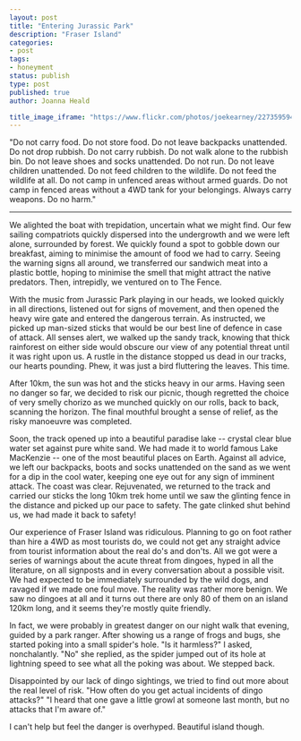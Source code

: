 ```yaml
---
layout: post
title: "Entering Jurassic Park"
description: "Fraser Island"
categories:
- post
tags:
- honeyment
status: publish
type: post
published: true
author: Joanna Heald

title_image_iframe: "https://www.flickr.com/photos/joekearney/22735959408/in/album-72157660647306877/player/"
---
```


"Do not carry food. Do not store food. Do not leave backpacks unattended. Do not drop rubbish. Do not carry rubbish. Do not walk alone to the rubbish bin. Do not leave shoes and socks unattended. Do not run. Do not leave children unattended. Do not feed children to the wildlife. Do not feed the wildlife at all. Do not camp in unfenced areas without armed guards. Do not camp in fenced areas without a 4WD tank for your belongings. Always carry weapons. Do no harm."  

***

We alighted the boat with trepidation, uncertain what we might find. Our few sailing compatriots quickly dispersed into the undergrowth and we were left alone, surrounded by forest. We quickly found a spot to gobble down our breakfast, aiming to minimise the amount of food we had to carry. Seeing the warning signs all around, we transferred our sandwich meat into a plastic bottle, hoping to minimise the smell that might attract the native predators. Then, intrepidly, we ventured on to The Fence.

With the music from Jurassic Park playing in our heads, we looked quickly in all directions, listened out for signs of movement, and then opened the heavy wire gate and entered the dangerous terrain. As instructed, we picked up man-sized sticks that would be our best line of defence in case of attack. All senses alert, we walked up the sandy track, knowing that thick rainforest on either side would obscure our view of any potential threat until it was right upon us. A rustle in the distance stopped us dead in our tracks, our hearts pounding. Phew, it was just a bird fluttering the leaves. This time.

After 10km, the sun was hot and the sticks heavy in our arms. Having seen no danger so far, we decided to risk our picnic, though regretted the choice of very smelly chorizo as we munched quickly on our rolls, back to back, scanning the horizon. The final mouthful brought a sense of relief, as the risky manoeuvre was completed.

Soon, the track opened up into a beautiful paradise lake -- crystal clear blue water set against pure white sand. We had made it to world famous Lake MacKenzie -- one of the most beautiful places on Earth. Against all advice, we left our backpacks, boots and socks unattended on the sand as we went for a dip in the cool water, keeping one eye out for any sign of imminent attack. The coast was clear. Rejuvenated, we returned to the track and carried our sticks the long 10km trek home until we saw the glinting fence in the distance and picked up our pace to safety. The gate clinked shut behind us, we had made it back to safety!

Our experience of Fraser Island was ridiculous. Planning to go on foot rather than hire a 4WD as most tourists do, we could not get any straight advice from tourist information about the real do's and don'ts. All we got were a series of warnings about the acute threat from dingoes, hyped in all the literature, on all signposts and in every conversation about a possible visit. We had expected to be immediately surrounded by the wild dogs, and ravaged if we made one foul move. The reality was rather more benign. We saw no dingoes at all and it turns out there are only 80 of them on an island 120km long, and it seems they're mostly quite friendly.

In fact, we were probably in greatest danger on our night walk that evening, guided by a park ranger. After showing us a range of frogs and bugs, she started poking into a small spider's hole. "Is it harmless?" I asked, nonchalantly. "No" she replied, as the spider jumped out of its hole at lightning speed to see what all the poking was about. We stepped back.

Disappointed by our lack of dingo sightings, we tried to find out more about the real level of risk. "How often do you get actual incidents of dingo attacks?" "I heard that one gave a little growl at someone last month, but no attacks that I'm aware of."

I can't help but feel the danger is overhyped. Beautiful island though.
